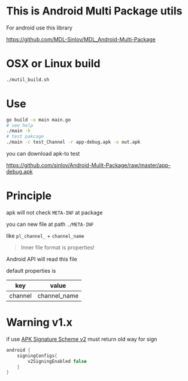 # This is Android Multi Package utils

For android use this library

https://github.com/MDL-Sinlov/MDL_Android-Multi-Package

# OSX or Linux build

```sh
./mutil_build.sh
```

# Use

```sh
go build -o main main.go
# see help
./main -h
# test pakcage
./main -c test_Channel -r app-debug.apk -o out.apk
```

you can download apk-to test

https://github.com/sinlov/Android-Mulit-Package/raw/master/app-debug.apk

# Principle

apk will not check `META-INF` at package

you can new file at path `./META-INF`

like `pl_channel_` + `channel_name`

> Inner file format is properties!

Android API will read this file

default properties is

|key|value|
|---|-----|
|channel|channel_name|

# Warning v1.x

if use [﻿APK Signature Scheme v2](https://source.android.com/security/apksigning/v2.html)
must return old way for sign

```gradle
android {
    ﻿signingConfigs{
        ﻿v2SigningEnabled false
    }
}
```
